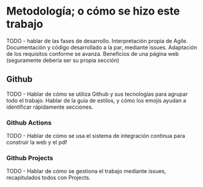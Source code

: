 # Metodología; o cómo se hizo este trabajo

TODO - hablar de las fases de desarrollo. Interpretación propia de Agile. Documentación y código desarrollado a la par, mediante issues. Adaptación de los requisitos conforme se avanza. Beneficios de una página web (seguramente debería ser su propia sección)

## Github

TODO - Hablar de cómo se utiliza Github y sus tecnologías para agrupar todo el trabajo. Hablar de la guía de estilos, y cómo los emojis ayudan a identificar rápidamente secciones.

### Github Actions

TODO - Hablar de cómo se usa el sistema de integración continua para construir la web y el pdf

### Github Projects

TODO - Hablar de cómo se gestiona el trabajo mediante issues, recapitulados todos con Projects.